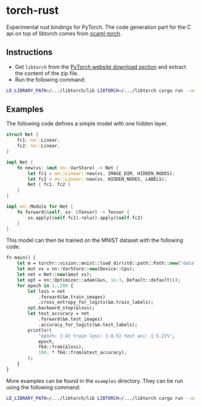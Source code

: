 # torch-rust
Experimental rust bindings for PyTorch.
The code generation part for the C api on top of libtorch comes from
[ocaml-torch](https://github.com/LaurentMazare/ocaml-torch).

## Instructions

- Get `libtorch` from the
[PyTorch website download section](https://pytorch.org/get-started/locally/) and extract
the content of the zip file.
- Run the following command:
```bash
LD_LIBRARY_PATH=/.../libtorch/lib LIBTORCH=/.../libtorch cargo run --example basics
```

## Examples

The following code defines a simple model with one hidden layer.

```rust
struct Net {
    fc1: nn::Linear,
    fc2: nn::Linear,
}

impl Net {
    fn new(vs: &mut nn::VarStore) -> Net {
        let fc1 = nn::Linear::new(vs, IMAGE_DIM, HIDDEN_NODES);
        let fc2 = nn::Linear::new(vs, HIDDEN_NODES, LABELS);
        Net { fc1, fc2 }
    }
}

impl nn::Module for Net {
    fn forward(&self, xs: &Tensor) -> Tensor {
        xs.apply(&self.fc1).relu().apply(&self.fc2)
    }
}
```

This model can then be trained on the MNIST dataset with the following code.

```ocaml
fn main() {
    let m = torchr::vision::mnist::load_dir(std::path::Path::new("data")).unwrap();
    let mut vs = nn::VarStore::new(Device::Cpu);
    let net = Net::new(&mut vs);
    let opt = nn::Optimizer::adam(&vs, 1e-3, Default::default());
    for epoch in 1..200 {
        let loss = net
            .forward(&m.train_images)
            .cross_entropy_for_logits(&m.train_labels);
        opt.backward_step(&loss);
        let test_accuracy = net
            .forward(&m.test_images)
            .accuracy_for_logits(&m.test_labels);
        println!(
            "epoch: {:4} train loss: {:8.5} test acc: {:5.2}%",
            epoch,
            f64::from(&loss),
            100. * f64::from(&test_accuracy),
        );
    }
}
```
More examples can be found in the `examples` directory. They can be run
using the following command:

```bash
LD_LIBRARY_PATH=/.../libtorch/lib LIBTORCH=/.../libtorch cargo run --example mnist_nn
```
